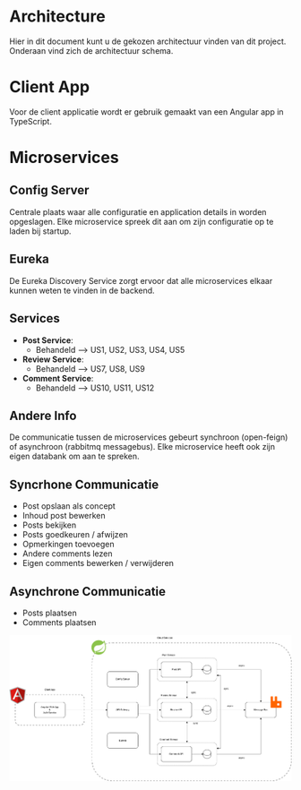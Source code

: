 # Architecture

Hier in dit document kunt u de gekozen architectuur vinden van dit project. Onderaan vind zich de architectuur schema.

# Client App

Voor de client applicatie wordt er gebruik gemaakt van een Angular app in TypeScript.

# Microservices

## Config Server

Centrale plaats waar alle configuratie en application details in worden opgeslagen. Elke microservice spreek dit aan om zijn configuratie op te laden bij startup.

## Eureka

De Eureka Discovery Service zorgt ervoor dat alle microservices elkaar kunnen weten te vinden in de backend.

## Services

- **Post Service**:
  - Behandeld --> US1, US2, US3, US4, US5
- **Review Service**:
  - Behandeld --> US7, US8, US9
- **Comment Service**:
  - Behandeld --> US10, US11, US12

## Andere Info

De communicatie tussen de microservices gebeurt synchroon (open-feign) of asynchroon (rabbitmq messagebus). Elke microservice heeft ook zijn eigen databank om aan te spreken.

## Syncrhone Communicatie
- Post opslaan als concept
- Inhoud post bewerken
- Posts bekijken
- Posts goedkeuren / afwijzen
- Opmerkingen toevoegen
- Andere comments lezen
- Eigen comments bewerken / verwijderen

## Asynchrone Communicatie
- Posts plaatsen
- Comments plaatsen

![Architecture Diagram](https://github.com/pxlit-projects/project-EmirKaanOzverPXL/blob/main/architecture/architecture.png)
